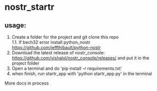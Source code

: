 # nostr_startr
## usage:
1. Create a folder for the project and git clone this repo\
1.1. If bech32 error install python_nostr https://github.com/jeffthibault/python-nostr
2. Download the latest release of nostr_console: https://github.com/vishalxl/nostr_console/releases/ and put it in the project folder
3. Open a terminal and do 'pip install -r requirements.txt'
4. when finish, run startr_app with 'python startr_app.py' in the terminal

More docs in process
